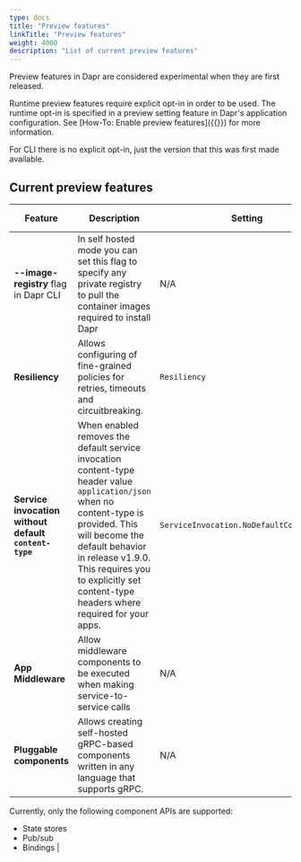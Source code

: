 ```yaml
---
type: docs
title: "Preview features"
linkTitle: "Preview features"
weight: 4000
description: "List of current preview features"
---
```

Preview features in Dapr are considered experimental when they are first released.

Runtime preview features require explicit opt-in in order to be used. The runtime opt-in is specified in a preview setting feature in Dapr's application configuration. See [How-To: Enable preview features]({{<ref preview-features>}}) for more information.

For CLI there is no explicit opt-in, just the version that this was first made available.


## Current preview features
| Feature | Description | Setting | Documentation | Version introduced |
| ---------- |-------------|---------|---------------|-----------------|
| **--image-registry** flag in Dapr CLI| In self hosted mode you can set this flag to specify any private registry to pull the container images required to install Dapr| N/A | [CLI init command reference]({{<ref "dapr-init.md#self-hosted-environment" >}}) | v1.7 |
| **Resiliency** | Allows configuring of fine-grained policies for retries, timeouts and circuitbreaking. | `Resiliency` | [Configure Resiliency Policies]({{<ref "resiliency-overview">}}) | v1.7|
| **Service invocation without default `content-type`** | When enabled removes the default service invocation content-type header value `application/json` when no content-type is provided. This will become the default behavior in release v1.9.0. This requires you to explicitly set content-type headers where required for your apps. | `ServiceInvocation.NoDefaultContentType` | [Service Invocation]({{<ref "service_invocation_api.md#request-contents" >}}) | v1.7 |
| **App Middleware** | Allow middleware components to be executed when making service-to-service calls | N/A | [App Middleware]({{<ref "middleware.md#app-middleware" >}}) | v1.9 |
| **Pluggable components** | Allows creating self-hosted gRPC-based components written in any language that supports gRPC. | N/A | [Pluggable components concept]({{<ref "components-concept#pluggable-components" >}})| v1.9 

Currently, only the following component APIs are supported:
- State stores
- Pub/sub
- Bindings |
